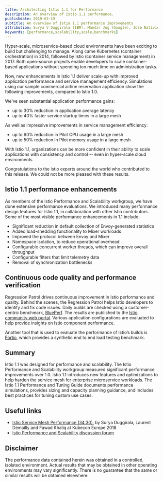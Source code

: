 ```yaml
---
title: Architecting Istio 1.1 for Performance
description: An overview of Istio 1.1 performance.
publishdate: 2019-03-19
subtitle: An overview of Istio 1.1 performance improvements
attribution: Surya V Duggirala (IBM), Mandar Jog (Google), Jose Nativio (IBM)
keywords: [performance,scalability,scale,benchmarks]
---
```


Hyper-scale, microservice-based cloud environments have been exciting to build but challenging to manage. Along came Kubernetes (container orchestration) in 2014, followed by Istio (container service management) in 2017. Both open-source projects enable developers to scale container-based applications without spending too much time on administration tasks.

Now, new enhancements in Istio 1.1 deliver scale-up with improved application performance and service management efficiency.
Simulations using our sample commercial airline reservation application show the following improvements, compared to Istio 1.0.

We've seen substantial application performance gains:

* up to 30% reduction in application average latency
* up to 40% faster service startup times in a large mesh

As well as impressive improvements in service management efficiency:

* up to 90% reduction in Pilot CPU usage in a large mesh
* up to 50% reduction in Pilot memory usage in a large mesh

With Istio 1.1, organizations can be more confident in their ability to scale applications with consistency and control -- even in hyper-scale cloud environments.

Congratulations to the Istio experts around the world who contributed to this release. We could not be more pleased with these results.

## Istio 1.1 performance enhancements

As members of the Istio Performance and Scalability workgroup, we have done extensive performance evaluations. We introduced many performance design features for Istio 1.1, in collaboration with other Istio contributors.
Some of the most visible performance enhancements in 1.1 include:

* Significant reduction in default collection of Envoy-generated statistics
* Added load-shedding functionality to Mixer workloads
* Improved the protocol between Envoy and Mixer
* Namespace isolation, to reduce operational overhead
* Configurable concurrent worker threads, which can improve overall throughput
* Configurable filters that limit telemetry data
* Removal of synchronization bottlenecks

## Continuous code quality and performance verification

Regression Patrol drives continuous improvement in Istio performance and quality. Behind the scenes, the Regression Patrol helps Istio developers to identify and fix code issues. Daily builds are checked using a customer-centric benchmark, [BluePerf](https://github.com/blueperf/). The results are published to the [Istio community web portal](https://ibmcloud-perf.istio.io/regpatrol/). Various application configurations are evaluated to help provide insights on Istio component performance.

Another tool that is used to evaluate the performance of Istio’s builds is [Fortio](https://fortio.org/), which provides a synthetic end to end load testing benchmark.

## Summary

Istio 1.1 was designed for performance and scalability. The Istio Performance and Scalability workgroup measured significant performance improvements over 1.0.
Istio 1.1 introduces new features and optimizations to help harden the service mesh for enterprise microservice workloads. The Istio 1.1 Performance and Tuning Guide documents performance simulations, provides sizing and capacity planning guidance, and includes best practices for tuning custom use cases.

## Useful links

* [Istio Service Mesh Performance (34:30)](https://www.youtube.com/watch?time_continue=349&v=G4F5aRFEXnU), by Surya Duggirala, Laurent Demailly and Fawad Khaliq at Kubecon Europe 2018
* [Istio Performance and Scalability discussion forum](https://discuss.istio.io/c/performance-and-scalability)

## Disclaimer

The performance data contained herein was obtained in a controlled, isolated environment.  Actual results that may be obtained in other operating environments may vary significantly.  There is no guarantee that the same or similar results will be obtained elsewhere.
